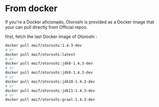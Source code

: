 # From docker

If you're a Docker aficionado, Otoroshi is provided as a Docker image that your can pull directly from Official repos.

first, fetch the last Docker image of Otoroshi :

```sh
docker pull maif/otoroshi:1.4.3-dev
# or 
docker pull maif/otoroshi:latest
# or 
docker pull maif/otoroshi:jdk8-1.4.3-dev
# or 
docker pull maif/otoroshi:jdk9-1.4.3-dev
# or 
docker pull maif/otoroshi:jdk10-1.4.3-dev
# or 
docker pull maif/otoroshi:jdk11-1.4.3-dev
# or 
docker pull maif/otoroshi:graal-1.4.3-dev
```